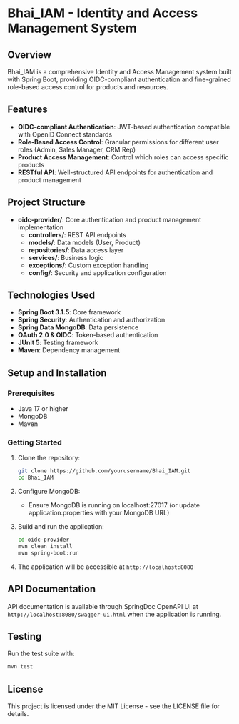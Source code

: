 # Bhai_IAM - Identity and Access Management System

## Overview
Bhai_IAM is a comprehensive Identity and Access Management system built with Spring Boot, providing OIDC-compliant authentication and fine-grained role-based access control for products and resources.

## Features
- **OIDC-compliant Authentication**: JWT-based authentication compatible with OpenID Connect standards
- **Role-Based Access Control**: Granular permissions for different user roles (Admin, Sales Manager, CRM Rep)
- **Product Access Management**: Control which roles can access specific products
- **RESTful API**: Well-structured API endpoints for authentication and product management

## Project Structure
- **oidc-provider/**: Core authentication and product management implementation
  - **controllers/**: REST API endpoints
  - **models/**: Data models (User, Product)
  - **repositories/**: Data access layer
  - **services/**: Business logic
  - **exceptions/**: Custom exception handling
  - **config/**: Security and application configuration

## Technologies Used
- **Spring Boot 3.1.5**: Core framework
- **Spring Security**: Authentication and authorization
- **Spring Data MongoDB**: Data persistence
- **OAuth 2.0 & OIDC**: Token-based authentication
- **JUnit 5**: Testing framework
- **Maven**: Dependency management

## Setup and Installation

### Prerequisites
- Java 17 or higher
- MongoDB
- Maven

### Getting Started
1. Clone the repository:
   ```bash
   git clone https://github.com/yourusername/Bhai_IAM.git
   cd Bhai_IAM
   ```

2. Configure MongoDB:
   - Ensure MongoDB is running on localhost:27017 (or update application.properties with your MongoDB URL)

3. Build and run the application:
   ```bash
   cd oidc-provider
   mvn clean install
   mvn spring-boot:run
   ```

4. The application will be accessible at `http://localhost:8080`

## API Documentation
API documentation is available through SpringDoc OpenAPI UI at `http://localhost:8080/swagger-ui.html` when the application is running.

## Testing
Run the test suite with:
```bash
mvn test
```

## License
This project is licensed under the MIT License - see the LICENSE file for details. 